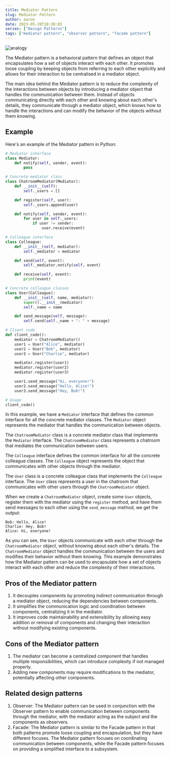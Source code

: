 ```yaml
---
title: Mediator Pattern
slug: Mediator Pattern
author: aaron
date: 2023-05-20T10:20:03
series: ["Design Patterns"]
tags: ["mediator pattern", "observer pattern", "facade pattern"]
---
```



![analogy](https://refactoring.guru/images/patterns/diagrams/mediator/live-example.png)

The Mediator pattern is a behavioral pattern that defines an object that encapsulates how a set of objects interact with each other. It promotes loose coupling by keeping objects from referring to each other explicitly and allows for their interaction to be centralised in a mediator object.

The main idea behind the Mediator pattern is to reduce the complexity of the interactions between objects by introducing a mediator object that handles the communication between them. Instead of objects communicating directly with each other and knowing about each other's details, they communicate through a mediator object, which knows how to handle the interactions and can modify the behavior of the objects without them knowing.

## Example

Here's an example of the Mediator pattern in Python:

```python
# Mediator interface
class Mediator:
    def notify(self, sender, event):
        pass

# Concrete mediator class
class ChatroomMediator(Mediator):
    def __init__(self):
        self._users = []

    def register(self, user):
        self._users.append(user)

    def notify(self, sender, event):
        for user in self._users:
            if user != sender:
                user.receive(event)

# Colleague interface
class Colleague:
    def __init__(self, mediator):
        self._mediator = mediator

    def send(self, event):
        self._mediator.notify(self, event)

    def receive(self, event):
        print(event)

# Concrete colleague classes
class User(Colleague):
    def __init__(self, name, mediator):
        super().__init__(mediator)
        self._name = name

    def send_message(self, message):
        self.send(self._name + ": " + message)

# Client code
def client_code():
    mediator = ChatroomMediator()
    user1 = User("Alice", mediator)
    user2 = User("Bob", mediator)
    user3 = User("Charlie", mediator)

    mediator.register(user1)
    mediator.register(user2)
    mediator.register(user3)

    user1.send_message("Hi, everyone!")
    user2.send_message("Hello, Alice!")
    user3.send_message("Hey, Bob!")

# Usage
client_code()
```

In this example, we have a `Mediator` interface that defines the common interface for all the concrete mediator classes. The `Mediator` object represents the mediator that handles the communication between objects.

The `ChatroomMediator` class is a concrete mediator class that implements the `Mediator` interface. The `ChatroomMediator` class represents a chatroom that mediates the communication between users.

The `Colleague` interface defines the common interface for all the concrete colleague classes. The `Colleague` object represents the object that communicates with other objects through the mediator.

The `User` class is a concrete colleague class that implements the `Colleague` interface. The `User` class represents a user in the chatroom that communicates with other users through the `ChatroomMediator` object.

When we create a `ChatroomMediator` object, create some `User` objects, register them with the mediator using the `register` method, and have them send messages to each other using the `send_message` method, we get the output:

```
Bob: Hello, Alice!
Charlie: Hey, Bob!
Alice: Hi, everyone!
```

As you can see, the `User` objects communicate with each other through the `ChatroomMediator` object, without knowing about each other's details. The `ChatroomMediator` object handles the communication between the users and modifies their behavior without them knowing. This example demonstrates how the Mediator pattern can be used to encapsulate how a set of objects interact with each other and reduce the complexity of their interactions.


## Pros of the Mediator pattern

1. It decouples components by promoting indirect communication through a mediator object, reducing the dependencies between components.
2. It simplifies the communication logic and coordination between components, centralizing it in the mediator.
3. It improves code maintainability and extensibility by allowing easy addition or removal of components and changing their interaction without modifying existing components.

## Cons of the Mediator pattern

1. The mediator can become a centralized component that handles multiple responsibilities, which can introduce complexity if not managed properly.
2. Adding new components may require modifications to the mediator, potentially affecting other components.

## Related design patterns

1. Observer: The Mediator pattern can be used in conjunction with the Observer pattern to enable communication between components through the mediator, with the mediator acting as the subject and the components as observers.
2. Facade: The Mediator pattern is similar to the Facade pattern in that both patterns promote loose coupling and encapsulation, but they have different focuses. The Mediator pattern focuses on coordinating communication between components, while the Facade pattern focuses on providing a simplified interface to a subsystem.
